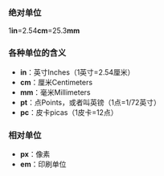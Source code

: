 ### 绝对单位
1**in**=2.54**cm**=25.3**mm**

### 各种单位的含义
- **in**：英寸Inches（1英寸=2.54厘米）
- **cm**：厘米Centimeters
- **mm**：毫米Millimeters
- **pt**：点Points，或者叫英镑（1点=1/72英寸）
- **pc**：皮卡picas（1皮卡=12点）

### 相对单位
- **px**：像素
- **em**：印刷单位
